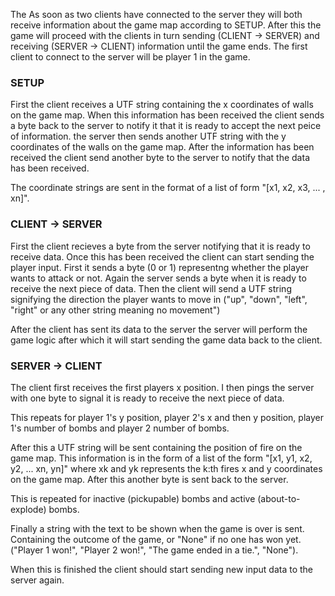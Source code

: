 The As soon as two clients have connected to the server they will both receive information about the game map
according to SETUP. After this the game will proceed with the clients in turn sending (CLIENT -> SERVER) and receiving
(SERVER -> CLIENT) information until the game ends. The first client to connect to
the server will be player 1 in the game.

### SETUP
First the client receives a UTF string containing the x coordinates of walls on the game map.
When this information has been received the client sends a byte back to the server to notify it that it is ready to
accept the next peice of information. the server then sends another UTF string with the y coordinates of the walls on
the game map. After the information has been received the client send another byte to the server to notify that the data
has been received.

The coordinate strings are sent in the format of a list of form "[x1, x2, x3, ... , xn]".

### CLIENT -> SERVER
First the client recieves a byte from the server notifying that it is ready to receive data.
Once this has been received the client can start sending the player input.
First it sends a byte (0 or 1) representng whether the player wants to attack or not.
Again the server sends a byte when it is ready to receive the next piece of data.
Then the client will send a UTF string signifying the direction the player wants to move in
("up", "down", "left", "right" or any other string meaning no movement")


After the client has sent its data to the server the server will perform the game logic after which it will start sending
the game data back to the client.

### SERVER -> CLIENT

The client first receives the first players x position. I then pings the server with one byte to signal it is ready to
receive the next piece of data.

This repeats for player 1's y position, player 2's x and then y position, player 1's number of bombs and player 2 number
of bombs.

After this a UTF string will be sent containing the position of fire on the game map. This information is in the form of
a list of the form "[x1, y1, x2, y2, ... xn, yn]" where xk and yk represents the k:th fires x and y coordinates on the
game map. After this another byte is sent back to the server.

This is repeated for inactive (pickupable) bombs and active (about-to-explode) bombs.

Finally a string with the text to be shown when the game is over is sent. Containing the outcome of the game, or "None"
if no one has won yet. ("Player 1 won!", "Player 2 won!", "The game ended in a tie.", "None").

When this is finished the client should start sending new input data to the server again.